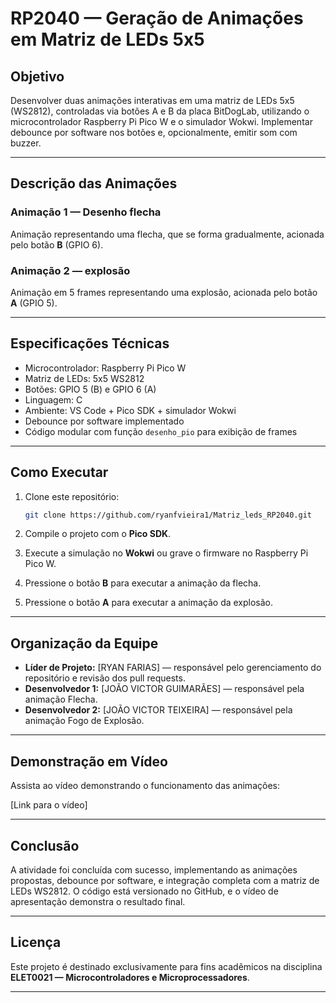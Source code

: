 ﻿# RP2040 — Geração de Animações em Matriz de LEDs 5x5

## Objetivo
Desenvolver duas animações interativas em uma matriz de LEDs 5x5 (WS2812), controladas via botões A e B da placa BitDogLab, utilizando o microcontrolador Raspberry Pi Pico W e o simulador Wokwi. Implementar debounce por software nos botões e, opcionalmente, emitir som com buzzer.

---

## Descrição das Animações

### Animação 1 — Desenho flecha
Animação representando uma flecha, que se forma gradualmente, acionada pelo botão **B** (GPIO 6).

### Animação 2 — explosão
Animação em 5 frames representando uma explosão, acionada pelo botão **A** (GPIO 5).

---

## Especificações Técnicas
- Microcontrolador: Raspberry Pi Pico W
- Matriz de LEDs: 5x5 WS2812
- Botões: GPIO 5 (B) e GPIO 6 (A)
- Linguagem: C
- Ambiente: VS Code + Pico SDK + simulador Wokwi
- Debounce por software implementado
- Código modular com função `desenho_pio` para exibição de frames

---

## Como Executar
1. Clone este repositório:
    ```bash
    git clone https://github.com/ryanfvieira1/Matriz_leds_RP2040.git
    ```

2. Compile o projeto com o **Pico SDK**.
3. Execute a simulação no **Wokwi** ou grave o firmware no Raspberry Pi Pico W.
4. Pressione o botão **B** para executar a animação da flecha.
5. Pressione o botão **A** para executar a animação da explosão.

---

## Organização da Equipe
- **Líder de Projeto:** [RYAN FARIAS] — responsável pelo gerenciamento do repositório e revisão dos pull requests.
- **Desenvolvedor 1:** [JOÃO VICTOR GUIMARÃES] — responsável pela animação Flecha.
- **Desenvolvedor 2:** [JOÃO VICTOR TEIXEIRA] — responsável pela animação Fogo de Explosão.

---

## Demonstração em Vídeo
Assista ao vídeo demonstrando o funcionamento das animações:

 [Link para o vídeo]

---

## Conclusão
A atividade foi concluída com sucesso, implementando as animações propostas, debounce por software, e integração completa com a matriz de LEDs WS2812. O código está versionado no GitHub, e o vídeo de apresentação demonstra o resultado final.

---

## Licença
Este projeto é destinado exclusivamente para fins acadêmicos na disciplina **ELET0021 — Microcontroladores e Microprocessadores**.

---
